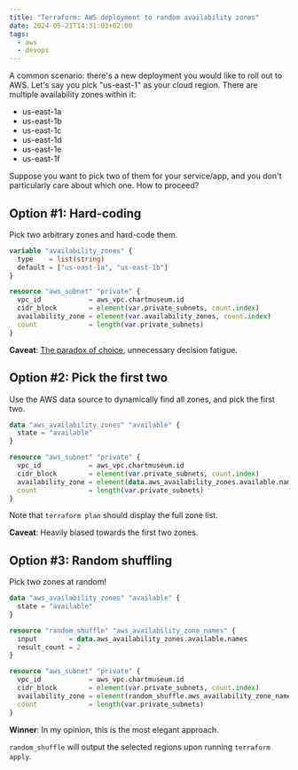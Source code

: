 ```yaml
---
title: "Terraform: AWS deployment to random availability zones"
date: 2024-05-21T14:31:03+02:00
tags:
  - aws
  - devops
---
```


A common scenario: there's a new deployment you would like to roll out to AWS.
Let's say you pick "us-east-1" as your cloud region. There are multiple
availability zones within it:

- us-east-1a
- us-east-1b
- us-east-1c
- us-east-1d
- us-east-1e
- us-east-1f

Suppose you want to pick two of them for your service/app, and you don't
particularly care about which one. How to proceed?

<!--more-->

## Option #1: Hard-coding

Pick two arbitrary zones and hard-code them.

```terraform
variable "availability_zones" {
  type    = list(string)
  default = ["us-east-1a", "us-east-1b"]
}

resource "aws_subnet" "private" {
  vpc_id            = aws_vpc.chartmuseum.id
  cidr_block        = element(var.private_subnets, count.index)
  availability_zone = element(var.availability_zones, count.index)
  count             = length(var.private_subnets)
}
```

**Caveat**: [The paradox of
choice](https://www.goodreads.com/book/show/10639.The_Paradox_of_Choice),
unnecessary decision fatigue.

## Option #2: Pick the first two

Use the AWS data source to dynamically find all zones, and pick the first two.

```terraform
data "aws_availability_zones" "available" {
  state = "available"
}

resource "aws_subnet" "private" {
  vpc_id            = aws_vpc.chartmuseum.id
  cidr_block        = element(var.private_subnets, count.index)
  availability_zone = element(data.aws_availability_zones.available.names, count.index)
  count             = length(var.private_subnets)
}
```

Note that `terraform plan` should display the full zone list.

**Caveat**: Heavily biased towards the first two zones.

## Option #3: Random shuffling

Pick two zones at random!

```terraform
data "aws_availability_zones" "available" {
  state = "available"
}

resource "random_shuffle" "aws_availability_zone_names" {
  input        = data.aws_availability_zones.available.names
  result_count = 2
}

resource "aws_subnet" "private" {
  vpc_id            = aws_vpc.chartmuseum.id
  cidr_block        = element(var.private_subnets, count.index)
  availability_zone = element(random_shuffle.aws_availability_zone_names.result, count.index)
  count             = length(var.private_subnets)
}
```

**Winner**: In my opinion, this is the most elegant approach.

`random_shuffle` will output the selected regions upon running `terraform
apply`.

